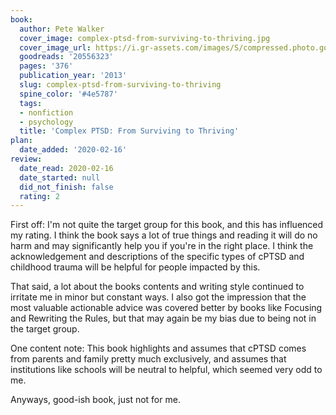 ```yaml
---
book:
  author: Pete Walker
  cover_image: complex-ptsd-from-surviving-to-thriving.jpg
  cover_image_url: https://i.gr-assets.com/images/S/compressed.photo.goodreads.com/books/1389830032l/20556323.jpg
  goodreads: '20556323'
  pages: '376'
  publication_year: '2013'
  slug: complex-ptsd-from-surviving-to-thriving
  spine_color: '#4e5787'
  tags:
  - nonfiction
  - psychology
  title: 'Complex PTSD: From Surviving to Thriving'
plan:
  date_added: '2020-02-16'
review:
  date_read: 2020-02-16
  date_started: null
  did_not_finish: false
  rating: 2
---
```


First off: I'm not quite the target group for this book, and this has influenced my rating. I think the book says a lot of true things and reading it will do no harm and may significantly help you if you're in the right place. I think the acknowledgement and descriptions of the specific types of cPTSD and childhood trauma will be helpful for people impacted by this.

That said, a lot about the books contents and writing style continued to irritate me in minor but constant ways. I also got the impression that the most valuable actionable advice was covered better by books like Focusing and Rewriting the Rules, but that may again be my bias due to being not in the target group.

One content note: This book highlights and assumes that cPTSD comes from parents and family pretty much exclusively, and assumes that institutions like schools will be neutral to helpful, which seemed very odd to me.

Anyways, good-ish book, just not for me.
